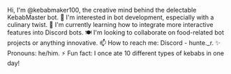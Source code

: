 Hi, I'm @kebabmaker100, the creative mind behind the delectable KebabMaster bot.
🤖 I'm interested in bot development, especially with a culinary twist.
🌱 I'm currently learning how to integrate more interactive features into Discord bots.
🍽️ I'm looking to collaborate on food-related bot projects or anything innovative.
📫 How to reach me: Discord - hunte._r.
✨ Pronouns: he/him.
⚡ Fun fact: I once ate 10 different types of kebabs in one day!
